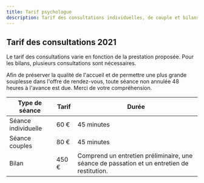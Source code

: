 ```yaml
---
title: Tarif psychologue
description: Tarif des consultations individuelles, de couple et bilans psychologiques de Laure Meslé-Yaakoubi, psychologue clinicienne à Montpellier.
---
```


## Tarif des consultations 2021

Le tarif des consultations varie en fonction de la prestation proposée. Pour les bilans, plusieurs consultations sont nécessaires.

Afin de préserver la qualité de l'accueil et de permettre une plus grande souplesse dans l'offre de rendez-vous, toute séance non annulée 48 heures à l'avance est due. Merci de votre compréhension.

| Type de séance      | Tarif | Durée                                                        |
| ------------------- |-------| ------------------------------------------------------------ |
| Séance individuelle | 60 €  | 45 minutes                                                   |
| Séance couples      | 80 €  | 45 minutes                                                   |
| Bilan               | 450 € | Comprend un entretien préliminaire, une séance de passation et un entretien de restitution. |

